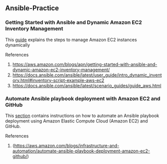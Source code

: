 ## Ansible-Practice

### Getting Started with Ansible and Dynamic Amazon EC2 Inventory Management
This [guide](https://github.com/juliehub/Ansible-Practice/blob/master/ansible_dynamicEC2.md) explains the steps to manage Amazon EC2 instances dynamically

References
1. https://aws.amazon.com/blogs/apn/getting-started-with-ansible-and-dynamic-amazon-ec2-inventory-management/
2. https://docs.ansible.com/ansible/latest/user_guide/intro_dynamic_inventory.html#inventory-script-example-aws-ec2
3. https://docs.ansible.com/ansible/latest/scenario_guides/guide_aws.html

### Automate Ansible playbook deployment with Amazon EC2 and GitHub
This [section](https://github.com/juliehub/Ansible-Practice/blob/master/git_webhook_ansible.md) contains instructions on how to automate an Ansible playbook deployment using Amazon Elastic Compute Cloud (Amazon EC2) and GitHub.

References
1. (https://aws.amazon.com/blogs/infrastructure-and-automation/automate-ansible-playbook-deployment-amazon-ec2-github/)
